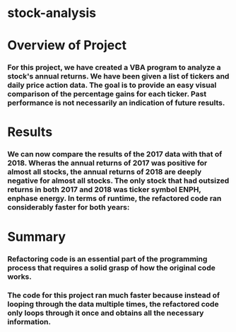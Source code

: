 # stock-analysis

# Overview of Project
### For this project, we have created a VBA program to analyze a stock's annual returns. We have been given a list of tickers and daily price action data. The goal is to provide an easy visual comparison of the percentage gains for each ticker. Past performance is not necessarily an indication of future results.


# Results
### We can now compare the results of the 2017 data with that of 2018. Wheras the annual returns of 2017 was positive for almost all stocks, the annual returns of 2018 are deeply negative for almost all stocks. The only stock that had outsized returns in both 2017 and 2018 was ticker symbol ENPH, enphase energy. In terms of runtime, the refactored code ran considerably faster for both years:


# Summary
### Refactoring code is an essential part of the programming process that requires a solid grasp of how the original code works.

### The code for this project ran much faster because instead of looping through the data multiple times, the refactored code only loops through it once and obtains all the necessary information.
